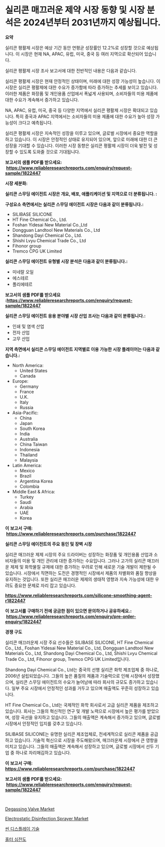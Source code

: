<p><h1>실리콘 매끄러운 제약 시장 동향 및 시장 분석은 2024년부터 2031년까지 예상됩니다.</h1></p><p><strong>요약</strong></p>
<p><p>실리콘 평활제 시장은 예상 기간 동안 연평균 성장률인 12.2%로 성장할 것으로 예상됩니다. 이 시장은 현재 NA, APAC, 유럽, 미국, 중국 등 여러 지역으로 확산되어 있습니다.</p><p>실리콘 평활제 시장 조사 보고서에 대한 전반적인 내용은 다음과 같습니다.</p><p>실리콘 평활제 시장은 현재 안정적인 상태이며, 미래에 대한 성장 가능성이 높습니다. 이 시장은 실리콘 평활제에 대한 수요가 증가함에 따라 증가하는 추세를 보이고 있습니다. 이러한 제품은 화장품 및 개인용품 산업에서 폭넓게 사용되며, 소비자들의 미용 제품에 대한 수요가 계속해서 증가하고 있습니다.</p><p>NA, APAC, 유럽, 미국, 중국 등 다양한 지역에서 실리콘 평활제 시장은 확대되고 있습니다. 특히 중국과 APAC 지역에서는 소비자들의 미용 제품에 대한 수요가 높아 성장 가능성이 크다고 예측됩니다.</p><p>실리콘 평활제 시장은 지속적인 성장을 이루고 있으며, 글로벌 시장에서 중요한 역할을 하고 있습니다. 이 시장은 안정적인 상태로 유지되어 있으며, 앞으로 미래에 대한 더 큰 성장을 기대할 수 있습니다. 이러한 시장 동향은 실리콘 평활제 시장이 더욱 발전 및 성장할 수 있도록 도와줄 것으로 기대됩니다.</p></p>
<p><strong>보고서의 샘플 PDF를 받으세요: &nbsp;<a href="https://www.reliableresearchreports.com/enquiry/request-sample/1822447">https://www.reliableresearchreports.com/enquiry/request-sample/1822447</a></strong></p>
<p><strong>시장 세분화:</strong></p>
<p><strong> 실리콘 스무딩 에이전트 시장은 개요, 배포, 애플리케이션 및 지역으로 더 분류됩니다. :</strong></p>
<p><strong>구성요소 측면에서는 실리콘 스무딩 에이전트 시장은 다음과 같이 분류됩니다.:</strong></p>
<p><ul><li>SILIBASE SILICONE</li><li>HT Fine Chemical Co., Ltd.</li><li>Foshan Yidesai New Material Co.,Ltd</li><li>Dongguan Landtool New Materials Co., Ltd</li><li>Shandong Dayi Chemical Co., Ltd.</li><li>Shishi Lvyu Chemical Trade Co., Ltd</li><li>Fihonor group</li><li>Tremco CPG UK Limited</li></ul></p>
<p><strong> 실리콘 스무딩 에이전트 유형별 시장 분석은 다음과 같이 분류됩니다.:</strong></p>
<p><ul><li>미네랄 오일</li><li>에스테르</li><li>폴리에테르</li></ul></p>
<p><strong>보고서의 샘플 PDF를 받으세요 :<a href="https://www.reliableresearchreports.com/enquiry/request-sample/1822447">https://www.reliableresearchreports.com/enquiry/request-sample/1822447</a></strong></p>
<p><strong> 실리콘 스무딩 에이전트 응용 분야별 시장 산업 조사는 다음과 같이 분류됩니다.:</strong></p>
<p><ul><li>인쇄 및 염색 산업</li><li>전자 산업</li><li>고무 산업</li></ul></p>
<p><strong>지역 측면에서 실리콘 스무딩 에이전트 지역별로 이용 가능한 시장 플레이어는 다음과 같습니다.:</strong></p>
<p><ul>
    <li>
        North America:
        <ul>
            <li>United States</li>
            <li>Canada</li>
        </ul>
    </li>
    <li>
        Europe:
        <ul>
            <li>Germany</li>
            <li>France</li>
            <li>U.K.</li>
            <li>Italy</li>
            <li>Russia</li>
        </ul>
    </li>
    <li>
        Asia-Pacific:
        <ul>
            <li>China</li>
            <li>Japan</li>
            <li>South Korea</li>
            <li>India</li>
            <li>Australia</li>
            <li>China Taiwan</li>
            <li>Indonesia</li>
            <li>Thailand</li>
            <li>Malaysia</li>
        </ul>
    </li>
    <li>
        Latin America:
        <ul>
            <li>Mexico</li>
            <li>Brazil</li>
            <li>Argentina Korea</li>
            <li>Colombia</li>
        </ul>
    </li>
    <li>
        Middle East & Africa:
        <ul>
            <li>Turkey</li>
            <li>Saudi</li>
            <li>Arabia</li>
            <li>UAE</li>
            <li>Korea</li>
        </ul>
    </li>
    </ul></p>
<p><strong>이 보고서 구매: &nbsp;<a href="https://www.reliableresearchreports.com/purchase/1822447">https://www.reliableresearchreports.com/purchase/1822447</a></strong></p>
<p><strong>실리콘 스무딩 에이전트의 주요 동인 및 장벽 시장</strong></p>
<p><p>실리콘 매끄러운 제제 시장의 주요 드라이버는 성장하는 화장품 및 개인용품 산업과 소비자들의 미용 및 개인 관리에 대한 증가하는 수요입니다. 그러나 고가의 실리콘 매끄러운 제제 및 화학물질 규제에 대한 증가하는 우려로 인해 새로운 기술 개발이 제한될 수 있습니다. 시장에서 직면하는 도전은 경쟁적인 시장에서 제품의 차별화와 품질 향상을 유지하는 것입니다. 또한 실리콘 매끄러운 제제의 생태적 영향과 지속 가능성에 대한 우려도 중요한 문제로 자리 잡고 있습니다.</p></p>
<p><strong><a href="https://www.reliableresearchreports.com/silicone-smoothing-agent-r1822447">https://www.reliableresearchreports.com/silicone-smoothing-agent-r1822447</a></strong></p>
<p><strong>이 보고서를 구매하기 전에 궁금한 점이 있으면 문의하거나 공유하세요.: &nbsp;<a href="https://www.reliableresearchreports.com/enquiry/pre-order-enquiry/1822447">https://www.reliableresearchreports.com/enquiry/pre-order-enquiry/1822447</a></strong></p>
<p><strong>경쟁 구도</strong></p>
<p><p>실리콘 매끄러운제 시장 주요 선수들은 SILIBASE SILICONE, HT Fine Chemical Co., Ltd., Foshan Yidesai New Material Co., Ltd, Dongguan Landtool New Materials Co., Ltd, Shandong Dayi Chemical Co., Ltd, Shishi Lvyu Chemical Trade Co., Ltd, Fihonor group, Tremco CPG UK Limited입니다.</p><p>Shandong Dayi Chemical Co., Ltd는 중국의 선행 실리콘 화학 제조업체 중 하나로, 2006년 설립되었습니다. 그들의 높은 품질의 제품과 기술력으로 인해 시장에서 성장했으며, 실리콘 스무딩 에이전트의 수요가 늘어남에 따라 회사의 규모도 증가하고 있습니다. 일부 주요 시장에서 안정적인 성과를 거두고 있으며 매출액도 꾸준히 성장하고 있습니다.</p><p>HT Fine Chemical Co., Ltd는 국제적인 화학 회사로서 고급 실리콘 제품을 제조하고 있습니다. 회사는 그들의 혁신적인 연구 및 개발 노력으로 시장에서 높은 평가를 받았으며, 성장 곡선을 유지하고 있습니다. 그들의 매출액은 계속해서 증가하고 있으며, 글로벌 시장에서 안정적인 입지를 갖추고 있습니다.</p><p>SILIBASE SILICONE는 유명한 실리콘 제조업체로, 전세계적으로 실리콘 제품을 공급하고 있습니다. 기술적 혁신으로 시장을 주도해왔으며, 매끄러운제 시장에서 큰 영향을 미치고 있습니다. 그들의 매출액은 계속해서 성장하고 있으며, 글로벌 시장에서 선두 기업 중 하나로 자리매김하고 있습니다.</p></p>
<p><strong>이 보고서 구매: &nbsp; <a href="https://www.reliableresearchreports.com/purchase/1822447">https://www.reliableresearchreports.com/purchase/1822447</a></strong></p>
<p><strong>보고서의 샘플 PDF를 받으세요: &nbsp;<a href="https://www.reliableresearchreports.com/enquiry/request-sample/1822447">https://www.reliableresearchreports.com/enquiry/request-sample/1822447</a></strong><strong></strong></p>
<p>&nbsp;</p>
<p><p><a href="https://github.com/pgtimber/Market-Research-Report-List-2/blob/main/degassing-valve-market.md">Degassing Valve Market</a></p><p><a href="https://github.com/arionmp/Market-Research-Report-List-3/blob/main/electrostatic-disinfection-sprayer-market.md">Electrostatic Disinfection Sprayer Market</a></p><p><a href="https://medium.com/@jackieshlerin9805/%EC%96%87%EC%9D%80-%EB%94%94%EC%8A%A4%ED%94%8C%EB%A0%88%EC%9D%B4-%EA%B8%B0%EC%88%A0-%EC%8B%9C%EC%9E%A5-%EA%B7%9C%EB%AA%A8-%EB%B0%8F-%EC%8B%9C%EC%9E%A5-%EB%8F%99%ED%96%A5-%EC%99%84%EC%A0%84%ED%95%9C-%EC%82%B0%EC%97%85-%EA%B0%9C%EC%9A%94-2024%EB%85%84%EB%B6%80%ED%84%B0-2031%EB%85%84%EA%B9%8C%EC%A7%80-ddf64375095e">씬 디스플레이 기술</a></p><p><a href="https://medium.com/@chancelesch/%ED%99%80%ED%84%B0-ecg-%EC%8B%9C%EC%9E%A5-%EC%8B%9C%EC%9E%A5-cagr-%EC%8B%9C%EC%9E%A5-%ED%8A%B8%EB%A0%8C%EB%93%9C-%EB%B0%8F-%EC%84%B1%EC%9E%A5-%EC%A0%84%EB%9E%B5%EC%97%90-%EB%8C%80%ED%95%9C-%ED%86%B5%EC%B0%B0%EB%A0%A5-b5a480e908cf">홀터 심전도</a></p></p>